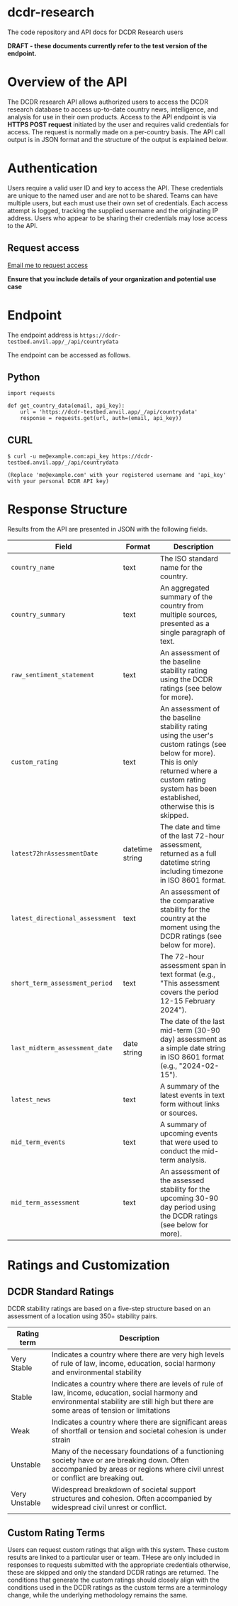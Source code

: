 # dcdr-research
The code repository and API docs for DCDR Research users

**DRAFT - these documents currently refer to the test version of the endpoint.**

# Overview of the API

The DCDR research API allows authorized users to access the DCDR research database to access up-to-date country news, intelligence, and analysis for use in their own products. Access to the API endpoint is via **HTTPS POST request** initiated by the user and requires valid credentials for access. The request is normally made on a per-country basis. The API call output is in JSON format and the structure of the output is explained below.

# Authentication

Users require a valid user ID and key to access the API. These credentials are unique to the named user and are not to be shared. Teams can have multiple users, but each must use their own set of credentials. Each access attempt is logged, tracking the supplied username and the originating IP address. Users who appear to be sharing their credentials may lose access to the API.

## Request access

[Email me to request access](mailto:andrew@dcdr.io) 

**Ensure that you include details of your organization and potential use case**

# Endpoint

The endpoint address is ```https://dcdr-testbed.anvil.app/_/api/countrydata```

The endpoint can be accessed as follows.

## Python

```
import requests

def get_country_data(email, api_key):
    url = 'https://dcdr-testbed.anvil.app/_/api/countrydata'
    response = requests.get(url, auth=(email, api_key))
```

## CURL

```
$ curl -u me@example.com:api_key https://dcdr-testbed.anvil.app/_/api/countrydata

(Replace 'me@example.com' with your registered username and 'api_key' with your personal DCDR API key)
```


# Response Structure
Results from the API are presented in JSON with the following fields.

| Field                                | Format                | Description |
| ------------------------------------ | --------------------- | ----------- |
| `country_name`                       | text                  | The ISO standard name for the country. |
| `country_summary`                    | text                  | An aggregated summary of the country from multiple sources, presented as a single paragraph of text. |
| `raw_sentiment_statement`            | text                  | An assessment of the baseline stability rating using the DCDR ratings (see below for more). |
| `custom_rating`                      | text                  | An assessment of the baseline stability rating using the user's custom ratings (see below for more). This is only returned where a custom rating system has been established, otherwise this is skipped. |
| `latest72hrAssessmentDate`           | datetime string       | The date and time of the last 72-hour assessment, returned as a full datetime string including timezone in ISO 8601 format. |
| `latest_directional_assessment`      | text                  | An assessment of the comparative stability for the country at the moment using the DCDR ratings (see below for more). |
| `short_term_assessment_period`       | text                  | The 72-hour assessment span in text format (e.g., "This assessment covers the period 12-15 February 2024"). |
| `last_midterm_assessment_date`       | date string           | The date of the last mid-term (30-90 day) assessment as a simple date string in ISO 8601 format (e.g., "2024-02-15"). |
| `latest_news`                        | text                  | A summary of the latest events in text form without links or sources. |
| `mid_term_events`                    | text                  | A summary of upcoming events that were used to conduct the mid-term analysis. |
| `mid_term_assessment`                | text                  | An assessment of the assessed stability for the upcoming 30-90 day period using the DCDR ratings (see below for more). |

# Ratings and Customization

## DCDR Standard Ratings

DCDR stability ratings are based on a five-step structure based on an assessment of a location using 350+ stability pairs.

| Rating term | Description|
| ------------ | ---------- |
| Very Stable | Indicates a country where there are very high levels of rule of law, income, education, social harmony and environmental stability  |
| Stable | Indicates a country where there are levels of rule of law, income, education, social harmony and environmental stability are still high but there are some areas of tension or limitations |
| Weak | Indicates a country where there are significant areas of shortfall or tension and societal cohesion is under strain | 
| Unstable | Many of the necessary foundations of a functioning society have or are breaking down. Often accompanied by areas or regions where civil unrest or conflict are breaking out.  | 
| Very Unstable | Widespread breakdown of societal support structures and cohesion. Often accompanied by widespread civil unrest or conflict.| 


## Custom Rating Terms

Users can request custom ratings that align with this system. These custom results are linked to a particular user or team. THese are only included in responses to requests submitted with the appropriate credentials otherwise, these are skipped and only the standard DCDR ratings are returned.
The conditions that generate the custom ratings should closely align with the conditions used in the DCDR ratings as the custom terms are a terminology change, while the underlying methodology remains the same.




